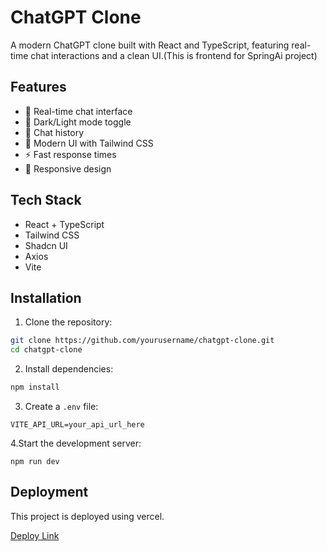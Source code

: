 # ChatGPT Clone

A modern ChatGPT clone built with React and TypeScript, featuring real-time chat interactions and a clean UI.(This is frontend for SpringAi project)

## Features

- 🚀 Real-time chat interface
- 🌙 Dark/Light mode toggle
- 💬 Chat history
- 🎨 Modern UI with Tailwind CSS
- ⚡ Fast response times
- 📱 Responsive design

## Tech Stack

- React + TypeScript
- Tailwind CSS
- Shadcn UI
- Axios
- Vite

## Installation

1. Clone the repository:
```bash
git clone https://github.com/yourusername/chatgpt-clone.git
cd chatgpt-clone
```
 2. Install dependencies:

 ```bash
npm install
```
3. Create a `.env` file:
```
VITE_API_URL=your_api_url_here
```

4.Start the development server:
```
npm run dev
```



## Deployment

This project is deployed using vercel.

[Deploy Link](https://chatgpt-clone-spring.vercel.app/)